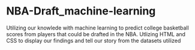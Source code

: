 # NBA-Draft_machine-learning
Utilizing our knowlede with machine learning to predict college basketball scores from players that could be drafted in the NBA. 
Utlizing HTML and CSS to display our findings and tell our story from the datasets utilized
